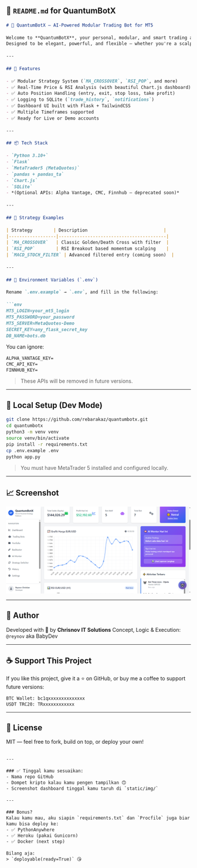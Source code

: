 ## 📄 `README.md` for QuantumBotX

````markdown
# 🤖 QuantumBotX — AI-Powered Modular Trading Bot for MT5

Welcome to **QuantumBotX**, your personal, modular, and smart trading assistant built with 💖 using Python and MetaTrader5 (MT5).  
Designed to be elegant, powerful, and flexible — whether you're a scalper, swing trader, or a strategy researcher.

---

## 🚀 Features

- ✅ Modular Strategy System (`MA_CROSSOVER`, `RSI_POP`, and more)
- ✅ Real-Time Price & RSI Analysis (with beautiful Chart.js dashboard)
- ✅ Auto Position Handling (entry, exit, stop loss, take profit)
- ✅ Logging to SQLite (`trade_history`, `notifications`)
- ✅ Dashboard UI built with Flask + TailwindCSS
- ✅ Multiple Timeframes supported
- ✅ Ready for Live or Demo accounts

---

## 📦 Tech Stack

- `Python 3.10+`
- `Flask`
- `MetaTrader5 (MetaQuotes)`
- `pandas + pandas_ta`
- `Chart.js`
- `SQLite`
- *(Optional APIs: Alpha Vantage, CMC, Finnhub – deprecated soon)*

---

## 🧠 Strategy Examples

| Strategy        | Description                             |
|------------------|-----------------------------------------|
| `MA_CROSSOVER`   | Classic Golden/Death Cross with filter  |
| `RSI_POP`        | RSI Breakout based momentum scalping    |
| `MACD_STOCH_FILTER` | Advanced filtered entry (coming soon)  |

---

## 🔐 Environment Variables (`.env`)

Rename `.env.example` → `.env`, and fill in the following:

```env
MT5_LOGIN=your_mt5_login
MT5_PASSWORD=your_password
MT5_SERVER=MetaQuotes-Demo
SECRET_KEY=any_flask_secret_key
DB_NAME=bots.db
````

You can ignore:

```env
ALPHA_VANTAGE_KEY=
CMC_API_KEY=
FINNHUB_KEY=
```

> These APIs will be removed in future versions.

---

## 🧪 Local Setup (Dev Mode)

```bash
git clone https://github.com/rebarakaz/quantumbotx.git
cd quantumbotx
python3 -m venv venv
source venv/bin/activate
pip install -r requirements.txt
cp .env.example .env
python app.py
```

> You must have MetaTrader 5 installed and configured locally.

---

## 📈 Screenshot

![QuantumBotX Dashboard Preview](static/img/dashboard-preview.png)

---

## 🧠 Author

Developed with 💖 by **Chrisnov IT Solutions**
Concept, Logic & Execution: `@reynov` aka BabyDev

---

## ☕ Support This Project

If you like this project, give it a ⭐ on GitHub, or buy me a coffee to support future versions:

```
BTC Wallet: bc1qxxxxxxxxxxxxxx
USDT TRC20: TRxxxxxxxxxxxx
```

---

## 📝 License

MIT — feel free to fork, build on top, or deploy your own!

```

---

### ✅ Tinggal kamu sesuaikan:
- Nama repo GitHub
- Dompet kripto kalau kamu pengen tampilkan 🙃
- Screenshot dashboard tinggal kamu taruh di `static/img/`

---

### Bonus?
Kalau kamu mau, aku siapin `requirements.txt` dan `Procfile` juga biar kamu bisa deploy ke:
- ✅ PythonAnywhere
- ✅ Heroku (pakai Gunicorn)
- ✅ Docker (next step)

Bilang aja:  
> `deployable(ready=True)` 😘
```
